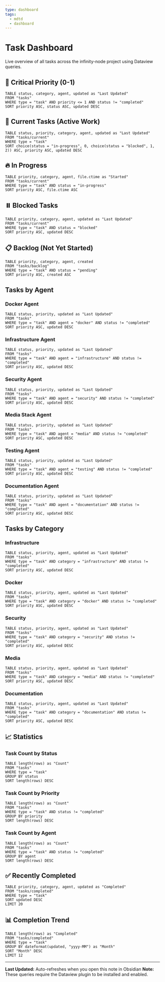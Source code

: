```yaml
---
type: dashboard
tags:
  - mdtd
  - dashboard
---
```


# Task Dashboard

Live overview of all tasks across the infinity-node project using Dataview queries.

## 🔴 Critical Priority (0-1)

```dataview
TABLE status, category, agent, updated as "Last Updated"
FROM "tasks"
WHERE type = "task" AND priority <= 1 AND status != "completed"
SORT priority ASC, status ASC, updated DESC
```

## 📌 Current Tasks (Active Work)

```dataview
TABLE status, priority, category, agent, updated as "Last Updated"
FROM "tasks/current"
WHERE type = "task"
SORT choice(status = "in-progress", 0, choice(status = "blocked", 1, 2)) ASC, priority ASC, updated DESC
```

## 🔥 In Progress

```dataview
TABLE priority, category, agent, file.ctime as "Started"
FROM "tasks/current"
WHERE type = "task" AND status = "in-progress"
SORT priority ASC, file.ctime ASC
```

## ⏸️ Blocked Tasks

```dataview
TABLE priority, category, agent, updated as "Last Updated"
FROM "tasks/current"
WHERE type = "task" AND status = "blocked"
SORT priority ASC, updated DESC
```

## 📋 Backlog (Not Yet Started)

```dataview
TABLE priority, category, agent, created
FROM "tasks/backlog"
WHERE type = "task" AND status = "pending"
SORT priority ASC, created ASC
```

## Tasks by Agent

### Docker Agent

```dataview
TABLE status, priority, updated as "Last Updated"
FROM "tasks"
WHERE type = "task" AND agent = "docker" AND status != "completed"
SORT priority ASC, updated DESC
```

### Infrastructure Agent

```dataview
TABLE status, priority, updated as "Last Updated"
FROM "tasks"
WHERE type = "task" AND agent = "infrastructure" AND status != "completed"
SORT priority ASC, updated DESC
```

### Security Agent

```dataview
TABLE status, priority, updated as "Last Updated"
FROM "tasks"
WHERE type = "task" AND agent = "security" AND status != "completed"
SORT priority ASC, updated DESC
```

### Media Stack Agent

```dataview
TABLE status, priority, updated as "Last Updated"
FROM "tasks"
WHERE type = "task" AND agent = "media" AND status != "completed"
SORT priority ASC, updated DESC
```

### Testing Agent

```dataview
TABLE status, priority, updated as "Last Updated"
FROM "tasks"
WHERE type = "task" AND agent = "testing" AND status != "completed"
SORT priority ASC, updated DESC
```

### Documentation Agent

```dataview
TABLE status, priority, updated as "Last Updated"
FROM "tasks"
WHERE type = "task" AND agent = "documentation" AND status != "completed"
SORT priority ASC, updated DESC
```

## Tasks by Category

### Infrastructure

```dataview
TABLE status, priority, agent, updated as "Last Updated"
FROM "tasks"
WHERE type = "task" AND category = "infrastructure" AND status != "completed"
SORT priority ASC, updated DESC
```

### Docker

```dataview
TABLE status, priority, agent, updated as "Last Updated"
FROM "tasks"
WHERE type = "task" AND category = "docker" AND status != "completed"
SORT priority ASC, updated DESC
```

### Security

```dataview
TABLE status, priority, agent, updated as "Last Updated"
FROM "tasks"
WHERE type = "task" AND category = "security" AND status != "completed"
SORT priority ASC, updated DESC
```

### Media

```dataview
TABLE status, priority, agent, updated as "Last Updated"
FROM "tasks"
WHERE type = "task" AND category = "media" AND status != "completed"
SORT priority ASC, updated DESC
```

### Documentation

```dataview
TABLE status, priority, agent, updated as "Last Updated"
FROM "tasks"
WHERE type = "task" AND category = "documentation" AND status != "completed"
SORT priority ASC, updated DESC
```

## 📈 Statistics

### Task Count by Status

```dataview
TABLE length(rows) as "Count"
FROM "tasks"
WHERE type = "task"
GROUP BY status
SORT length(rows) DESC
```

### Task Count by Priority

```dataview
TABLE length(rows) as "Count"
FROM "tasks"
WHERE type = "task" AND status != "completed"
GROUP BY priority
SORT length(rows) DESC
```

### Task Count by Agent

```dataview
TABLE length(rows) as "Count"
FROM "tasks"
WHERE type = "task" AND status != "completed"
GROUP BY agent
SORT length(rows) DESC
```

## ✅ Recently Completed

```dataview
TABLE priority, category, agent, updated as "Completed"
FROM "tasks/completed"
WHERE type = "task"
SORT updated DESC
LIMIT 20
```

## 📊 Completion Trend

```dataview
TABLE length(rows) as "Completed"
FROM "tasks/completed"
WHERE type = "task"
GROUP BY dateformat(updated, "yyyy-MM") as "Month"
SORT "Month" DESC
LIMIT 12
```

---

**Last Updated:** Auto-refreshes when you open this note in Obsidian
**Note:** These queries require the Dataview plugin to be installed and enabled.
